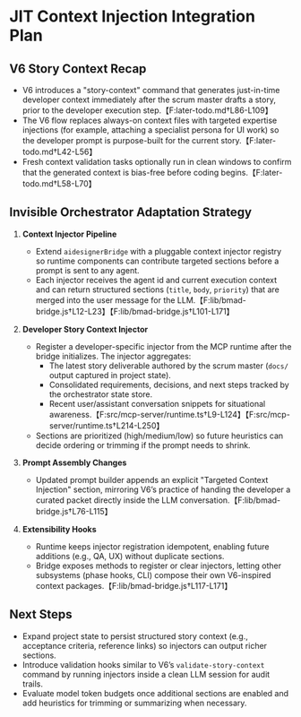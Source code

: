# JIT Context Injection Integration Plan

## V6 Story Context Recap

- V6 introduces a "story-context" command that generates just-in-time developer context immediately after the scrum master drafts a story, prior to the developer execution step.【F:later-todo.md†L86-L109】
- The V6 flow replaces always-on context files with targeted expertise injections (for example, attaching a specialist persona for UI work) so the developer prompt is purpose-built for the current story.【F:later-todo.md†L42-L56】
- Fresh context validation tasks optionally run in clean windows to confirm that the generated context is bias-free before coding begins.【F:later-todo.md†L58-L70】

## Invisible Orchestrator Adaptation Strategy

1. **Context Injector Pipeline**
   - Extend `aidesignerBridge` with a pluggable context injector registry so runtime components can contribute targeted sections before a prompt is sent to any agent.
   - Each injector receives the agent id and current execution context and can return structured sections (`title`, `body`, `priority`) that are merged into the user message for the LLM.【F:lib/bmad-bridge.js†L12-L23】【F:lib/bmad-bridge.js†L101-L171】

2. **Developer Story Context Injector**
   - Register a developer-specific injector from the MCP runtime after the bridge initializes. The injector aggregates:
     - The latest story deliverable authored by the scrum master (`docs/` output captured in project state).
     - Consolidated requirements, decisions, and next steps tracked by the orchestrator state store.
     - Recent user/assistant conversation snippets for situational awareness.【F:src/mcp-server/runtime.ts†L9-L124】【F:src/mcp-server/runtime.ts†L214-L250】
   - Sections are prioritized (high/medium/low) so future heuristics can decide ordering or trimming if the prompt needs to shrink.

3. **Prompt Assembly Changes**
   - Updated prompt builder appends an explicit "Targeted Context Injection" section, mirroring V6’s practice of handing the developer a curated packet directly inside the LLM conversation.【F:lib/bmad-bridge.js†L76-L115】

4. **Extensibility Hooks**
   - Runtime keeps injector registration idempotent, enabling future additions (e.g., QA, UX) without duplicate sections.
   - Bridge exposes methods to register or clear injectors, letting other subsystems (phase hooks, CLI) compose their own V6-inspired context packages.【F:lib/bmad-bridge.js†L117-L171】

## Next Steps

- Expand project state to persist structured story context (e.g., acceptance criteria, reference links) so injectors can output richer sections.
- Introduce validation hooks similar to V6’s `validate-story-context` command by running injectors inside a clean LLM session for audit trails.
- Evaluate model token budgets once additional sections are enabled and add heuristics for trimming or summarizing when necessary.

